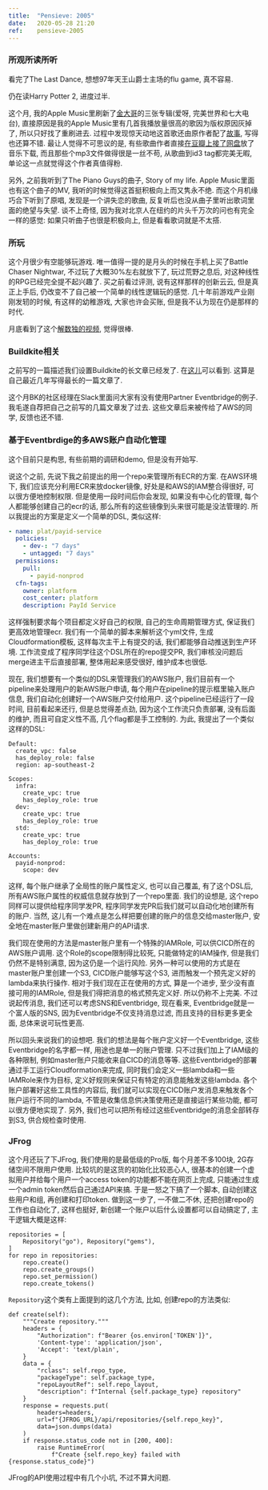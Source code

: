 ```yaml
---
title:  "Pensieve: 2005"
date:   2020-05-28 21:20
ref:    pensieve-2005
---
```



### 所观所读所听

看完了The Last Dance, 想想97年天王山爵士主场的flu game, 真不容易.

仍在读Harry Potter 2, 进度过半.

这个月, 我的Apple Music里刷新了[金大哥](https://site.douban.com/vanessa/)的三张专辑(爱呀, 完美世界和七大电台), 直接原因是我的Apple Music里有几首我播放量很高的歌因为版权原因灰掉了, 所以只好找了重刷进去. 过程中发现惊天动地这首歌还由原作者配了[故事](https://music.douban.com/topic/jingtiandongdi), 写得也还算不错. 最让人觉得不可思议的是, 有些歌曲作者直接[在豆瓣上接了网盘](https://site.douban.com/vanessa/room/3432654/)放了音乐下载, 而且那些个mp3文件做得很是一丝不苟, 从歌曲到id3 tag都完美无暇, 单论这一点就觉得这个作者真值得粉.

另外, 之前我听到了The Piano Guys的曲子, Story of my life. Apple Music里面也有这个曲子的MV, 我听的时候觉得这首挺积极向上而又隽永不绝. 而这个月机缘巧合下听到了原唱, 发现是一个讲失恋的歌曲, 反复听后也没从曲子里听出歌词里面的绝望与失望. 谈不上奇怪, 因为我对北京人在纽约的片头千万次的问也有完全一样的感觉: 如果只听曲子也很是积极向上, 但是看看歌词就是不太搭.

### 所玩

这个月很少有空能够玩游戏. 唯一值得一提的是月头的时候在手机上买了Battle Chaser Nightwar, 不过玩了大概30%左右就放下了, 玩过荒野之息后, 对这种线性的RPG已经完全提不起兴趣了. 买之前看过评测, 说有这样那样的创新云云, 但是真正上手后, 仍改变不了自己被一个简单的线性逻辑玩的感觉. 几十年前游戏产业刚刚发轫的时候, 有这样的幼稚游戏, 大家也许会买账, 但是我不认为现在仍是那样的时代.

月底看到了这个[解数独的视频](https://www.youtube.com/watch?v=yKf9aUIxdb4), 觉得很棒.

### Buildkite相关

之前写的一篇描述我们设置Buildkite的长文章已经发了. 在[这儿](https://blog.xiaket.org/2020/securing-buildkite.html)可以看到. 这算是自己最近几年写得最长的一篇文章了.

这个月BK的社区经理在Slack里面问大家有没有使用Partner Eventbridge的例子. 我毛遂自荐把自己之前写的几篇文章发了过去. 这些文章后来被传给了AWS的同学, 反馈也还不错.

### 基于Eventbrdige的多AWS账户自动化管理

这个目前只是构思, 有些前期的调研和demo, 但是没有开始写.

说这个之前, 先说下我之前提出的用一个repo来管理所有ECR的方案. 在AWS环境下, 我们应该充分利用ECR来放docker镜像, 好处是和AWS的IAM整合得很好, 可以很方便地控制权限. 但是使用一段时间后你会发现, 如果没有中心化的管理, 每个人都能够创建自己的ecr的话, 那么所有的这些镜像到头来很可能是没法管理的. 所以我提出的方案是定义一个简单的DSL, 类似这样:

```yaml
- name: plat/payid-service
  policies:
    - dev-: "7 days"
    - untagged: "7 days"
  permissions:
    pull:
      - payid-nonprod
  cfn-tags:
    owner: platform
    cost_center: platform
    description: PayId Service
```

这样强制要求每个项目都定义好自己的权限, 自己的生命周期管理方式, 保证我们更高效地管理ecr. 我们有一个简单的脚本来解析这个yml文件, 生成Cloudformation模板, 这样每次主干上有提交的话, 我们都能够自动推送到生产环境. 工作流变成了程序同学往这个DSL所在的repo提交PR, 我们审核没问题后merge进主干后直接部署, 整体用起来感受很好, 维护成本也很低.

现在, 我们想要有一个类似的DSL来管理我们的AWS账户, 我们目前有一个pipeline来处理用户的新AWS账户申请, 每个用户在pipeline的提示框里输入账户信息, 我们自动化创建好一个AWS账户交付给用户. 这个pipeline已经运行了一段时间, 目前看起来还行, 但是总觉得差点劲, 因为这个工作流只负责部署, 没有后面的维护, 而且可自定义性不高, 几个flag都是手工控制的. 为此, 我提出了一个类似这样的DSL:

```
Default:
  create_vpc: false
  has_deploy_role: false
  region: ap-southeast-2

Scopes:
  infra:
    create_vpc: true
    has_deploy_role: true
  dev:
    create_vpc: true
    has_deploy_role: true
  std:
    create_vpc: true
    has_deploy_role: true

Accounts:
  payid-nonprod:
    scope: dev
```

这样, 每个账户继承了全局性的账户属性定义, 也可以自己覆盖, 有了这个DSL后, 所有AWS账户属性的权威信息就存放到了一个repo里面. 我们的设想是, 这个repo同样可以提供给程序同学发PR, 程序同学发完PR后我们就可以自动化地创建所有的账户. 当然, 这儿有一个难点是怎么样把要创建的账户的信息交给master账户, 安全地在master账户里做创建新用户的API请求.

我们现在使用的方法是master账户里有一个特殊的IAMRole, 可以供CICD所在的AWS账户调用. 这个Role的scope限制得比较死, 只能做特定的IAM操作, 但是我们仍然不是特别满意, 因为这仍是一个运行风险. 另外一种可以使用的方式是在master账户里创建一个S3, CICD账户能够写这个S3, 进而触发一个预先定义好的lambda来执行操作. 相对于我们现在正在使用的方式, 算是一个进步, 至少没有直接可用的IAMRole, 但是我们得把消息的格式预先定义好. 所以仍称不上完美. 不过说起传消息, 我们还可以考虑SNS和Eventbridge, 现在看来, Eventbridge就是一个富人版的SNS, 因为Eventbridge不仅支持消息过滤, 而且支持的目标更多更全面, 总体来说可玩性更高.

所以回头来说我们的设想吧. 我们的想法是每个账户定义好一个Eventbridge, 这些Eventbridge的名字都一样, 用途也是单一的账户管理. 只不过我们加上了IAM级的各种限制, 例如master账户只能收来自CICD的消息等等. 这些Eventbridge的部署通过手工运行Cloudformation来完成, 同时我们会定义一些lambda和一些IAMRole来作为目标, 定义好规则来保证只有特定的消息能触发这些lambda. 各个账户部署好这些工具性的内容后, 我们就可以实现在CICD账户发消息来触发各个账户运行不同的lambda, 不管是收集信息供决策使用还是直接运行某些功能, 都可以很方便地实现了. 另外, 我们也可以把所有经过这些Eventbridge的消息全部转存到S3, 供合规检查时使用.

### JFrog

这个月还玩了下JFrog, 我们使用的是最低级的Pro版, 每个月差不多100块, 2G存储空间不限用户使用. 比较坑的是这货的初始化比较恶心人, 很基本的创建一个虚拟用户并给每个用户一个access token的功能都不能在网页上完成, 只能通过生成一个admin token然后自己通过API来搞. 于是一怒之下搞了一个脚本, 自动创建这些用户和组, 再创建和打印token. 做到这一步了, 一不做二不休, 还把创建repo的工作也自动化了, 这样也挺好, 新创建一个账户以后什么设置都可以自动搞定了, 主干逻辑大概是这样:

```
repositories = [
    Repository("go"), Repository("gems"),
]
for repo in repositories:
    repo.create()
    repo.create_groups()
    repo.set_permission()
    repo.create_tokens()
```

`Repository`这个类有上面提到的这几个方法, 比如, 创建repo的方法类似:

```
def create(self):
    """Create repository."""
    headers = {
        "Authorization": f"Bearer {os.environ['TOKEN']}",
        'Content-type': 'application/json',
        'Accept': 'text/plain',
    }
    data = {
        "rclass": self.repo_type,
        "packageType": self.package_type,
        "repoLayoutRef": self.repo_layout,
        "description": f"Internal {self.package_type} repository"
    }
    response = requests.put(
        headers=headers,
        url=f"{JFROG_URL}/api/repositories/{self.repo_key}",
        data=json.dumps(data)
    )
    if response.status_code not in [200, 400]:
        raise RuntimeError(
            f"Create {self.repo_key} failed with {response.status_code}")
```

JFrog的API使用过程中有几个小坑, 不过不算大问题.
